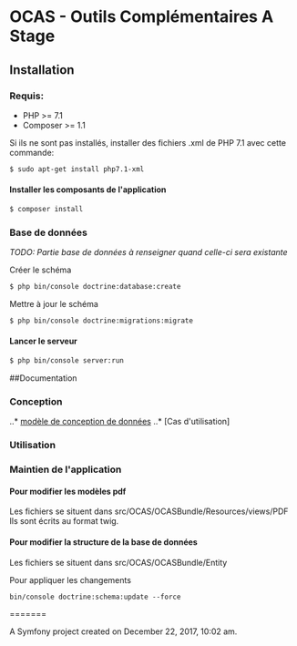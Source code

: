 # OCAS - Outils Complémentaires A Stage


## Installation

### Requis:

- PHP >= 7.1
- Composer >= 1.1

Si ils ne sont pas installés, installer des fichiers .xml de PHP 7.1 avec cette commande:
```bash
$ sudo apt-get install php7.1-xml
```

#### Installer les composants de l'application
```bash
$ composer install
```

### Base de données

_TODO: Partie base de données à renseigner quand celle-ci sera existante_

Créer le schéma
```bash
$ php bin/console doctrine:database:create
```

Mettre à jour le schéma
```bash
$ php bin/console doctrine:migrations:migrate
```

#### Lancer le serveur
```bash
$ php bin/console server:run
```
##Documentation

### Conception
..* [modèle de conception de données](doc/adress)
..* [Cas d'utilisation]
### Utilisation 

### Maintien de l'application

#### Pour modifier les modèles pdf
Les fichiers se situent dans src/OCAS/OCASBundle/Resources/views/PDF
Ils sont écrits au format twig.

#### Pour modifier la structure de la base de données
Les fichiers se situent dans src/OCAS/OCASBundle/Entity

Pour appliquer les changements
```
bin/console doctrine:schema:update --force
```

=======

A Symfony project created on December 22, 2017, 10:02 am.
